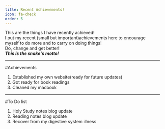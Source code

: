 ```yaml
---
title: Recent Achievements!
icon: fa-check
order: 5
---
```


This are the things I have recently achieved!        
I put my recent (small but important)achievements here to encourage myself to do more and to carry on doing things!      
Do, change and get better!        
***This is the snake's motto!***      

---
#Achievements
1. Established my own website(ready for future updates)       
2. Got ready for book readings      
3. Cleaned my macbook    

---

#To Do list   
1. Holy Study notes blog update    
2. Reading notes blog update    
3. Recover from my digestive system illness    
